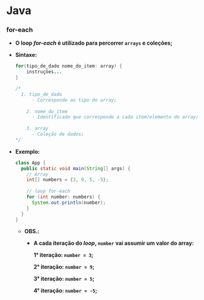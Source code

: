 # Java

### for-each

- **O loop _for-each_ é utilizado para percorrer `arrays` e coleções;**

- **Sintaxe:**

  ```java
  for(tipo_de_dado nome_do_item: array) {
      instruções...
  }
  
  /*
  	1. tipo_de_dado
  		- Corresponde ao tipo do array;
  		
      2. nome_do_item
      	- Identificado que corresponde a cada item/elemento do array;
      	
      3. array
      	- Coleção de dados;
  */
  ```

- **Exemplo:**

  ```java
  class App {
    public static void main(String[] args) {
      // Array
      int[] numbers = {3, 9, 5, -5};
      
      // loop for-each
      for (int number: numbers) {
        System.out.println(number);
      }
    }
  }
  ```
  
  - **OBS.:**
  
    - **A cada iteração do _loop_, `number` vai assumir um valor do array:**
  
      **1° iteração: `number = 3`;**
  
      **2° iteração: `number = 9`;**
  
      **3° iteração: `number = 5`;**
  
      **4° iteração: `number = -5`;**